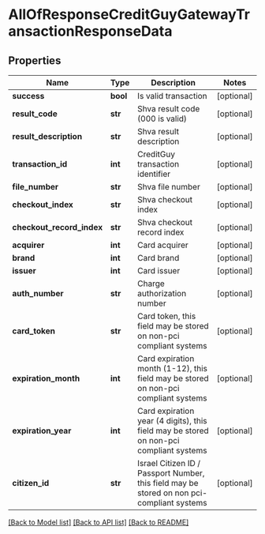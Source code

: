# AllOfResponseCreditGuyGatewayTransactionResponseData

## Properties
Name | Type | Description | Notes
------------ | ------------- | ------------- | -------------
**success** | **bool** | Is valid transaction | [optional] 
**result_code** | **str** | Shva result code (000 is valid) | [optional] 
**result_description** | **str** | Shva result description | [optional] 
**transaction_id** | **int** | CreditGuy transaction identifier | [optional] 
**file_number** | **str** | Shva file number | [optional] 
**checkout_index** | **str** | Shva checkout index | [optional] 
**checkout_record_index** | **str** | Shva checkout record index | [optional] 
**acquirer** | **int** | Card acquirer | [optional] 
**brand** | **int** | Card brand | [optional] 
**issuer** | **int** | Card issuer | [optional] 
**auth_number** | **str** | Charge authorization number | [optional] 
**card_token** | **str** | Card token, this field may be stored on non-pci compliant systems | [optional] 
**expiration_month** | **int** | Card expiration month (1-12), this field may be stored on non-pci compliant systems | [optional] 
**expiration_year** | **int** | Card expiration year (4 digits), this field may be stored on non-pci compliant systems | [optional] 
**citizen_id** | **str** | Israel Citizen ID / Passport Number, this field may be stored on non pci-compliant systems | [optional] 

[[Back to Model list]](../README.md#documentation-for-models) [[Back to API list]](../README.md#documentation-for-api-endpoints) [[Back to README]](../README.md)

